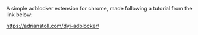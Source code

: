 A simple adblocker extension for chrome, made following a tutorial from the link below:

https://adrianstoll.com/dyi-adblocker/
